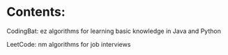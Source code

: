 # Contents:

CodingBat: ez algorithms for learning basic knowledge in Java and Python

LeetCode: nm algorithms for job interviews
